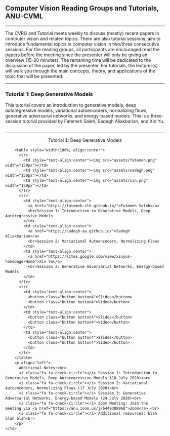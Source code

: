 <link rel="stylesheet" type="text/css" href="css/bootstrap.min.css">
<link rel="stylesheet" type="text/css" href="css/main.css?1" media="screen,projection">

## Computer Vision Reading Groups and Tutorials, ANU-CVML
---

The CVRG and Tutorial meets weekly to discuss (mostly) recent papers in computer vision and related topics. There are also tutorial sessions, aim to introduce fundamental topics in computer vision in two/three consecutive sessions. For the reading groups, all participants are encouraged read the papers before the meeting since the presenter will only be giving an overview (15-20 minutes). The remaining time will be dedicated to the discussion of the paper, led by the presenter. For tutorials, the lecturer(s) will walk you through the main concepts, theory, and applications of the topic that will be presented.

---

### Tutorial 1: Deep Generative Models
This tutorial covers an introduction to generative models, deep autoregressive models, variational autoencoders, normalizing flows, generative adversarial networks, and energy-based models. This is a three-session tutorial provided by Fatemeh Saleh, Sadegh Aliakbarian, and Xin Yu.

<!-- > Tutorial item <-->
<table style="width:100%;max-width:800px;border:0px;border-spacing:0px;border-collapse:separate;margin-right:auto;margin-left:auto;"><tbody>
    <tr style="padding:0px">
      <td style="padding:0px">
        <hr>
        <p style="text-align:center">
          <heading>Tutorial 1: Deep Generative Models</heading>
        </p>

        <table style="width:100%; align:center">
          <tr>
            <td style="text-align:center"><img src="assets/fatemeh.png" width="150px"></td>
            <td style="text-align:center"><img src="assets/sadegh.png" width="150px"></td>
            <td style="text-align:center"><img src="assets/xin.png" width="150px"></td>
          </tr>
          <tr>
            <td style="text-align:center">
              <a href="https://fatemeh-slh.github.io/">Fatemeh Saleh</a>
              <br>Session 1: Introduction to Generative Models, Deep Autoregressive Models
            </td>
            <td style="text-align:center">
              <a href="https://sadegh-aa.github.io/">Sadegh Aliakbarian</a>
              <br>Session 2: Variational Autoencoders, Normalizing Flows
            </td>
            <td style="text-align:center">
              <a href="https://sites.google.com/view/xinyus-homepage/Home">Xin Yu</a>
              <br>Session 3: Generative Adversarial Networks, Energy-based Models
            </td>
          </tr>
          <tr>
            <td style="text-align:center">
              <button class="button button4">Slides</button>
              <button class="button button4">Video</button>
            </td>
            <td style="text-align:center">
              <button class="button button4">Slides</button>
              <button class="button button4">Video</button>
            </td>
            <td style="text-align:center">
              <button class="button button4">Slides</button>
              <button class="button button4">Video</button>
            </td>
          </tr>
        </table>
        <p align="left">
          Additional Notes:<br>
          <i class="fa fa-check-circle"></i> Session 1: Introduction to Generative Models, Deep Autoregressive Models (10 July 2020)<br>
          <i class="fa fa-check-circle"></i> Session 2: Variational Autoencoders, Normalizing Flows (17 July 2020)<br>
          <i class="fa fa-check-circle"></i> Session 3: Generative Adversarial Networks, Energy-based Models (24 July 2020)<br>
          <i class="fa fa-check-circle"></i> Zoom Meeting: Join the meeting via <a href="https://anu.zoom.us/j/6449388968">Zoom</a>.<br>
          <i class="fa fa-check-circle"></i> Additional resources: blah blah blah<br>
        </p>
    </td>
  </tr>
</tbody></table>
